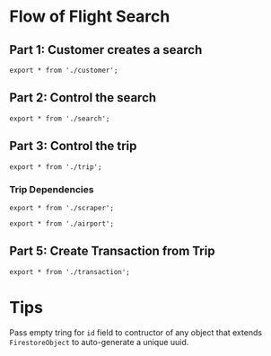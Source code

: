 # Flow of Flight Search

## Part 1: Customer creates a search

`export * from './customer';`

## Part 2: Control the search

`export * from './search';`

## Part 3: Control the trip

`export * from './trip';`

### Trip Dependencies

`export * from './scraper';`

`export * from './airport';`

## Part 5: Create Transaction from Trip

`export * from './transaction';`

# Tips

Pass empty tring for `id` field to contructor of any object that extends `FirestoreObject` to auto-generate a unique uuid.
